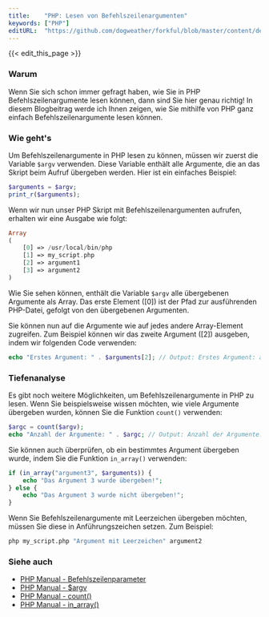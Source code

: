 ```yaml
---
title:    "PHP: Lesen von Befehlszeilenargumenten"
keywords: ["PHP"]
editURL:  "https://github.com/dogweather/forkful/blob/master/content/de/php/reading-command-line-arguments.md"
---
```


{{< edit_this_page >}}

### Warum
Wenn Sie sich schon immer gefragt haben, wie Sie in PHP Befehlszeilenargumente lesen können, dann sind Sie hier genau richtig! In diesem Blogbeitrag werde ich Ihnen zeigen, wie Sie mithilfe von PHP ganz einfach Befehlszeilenargumente lesen können.

### Wie geht's
Um Befehlszeilenargumente in PHP lesen zu können, müssen wir zuerst die Variable `$argv` verwenden. Diese Variable enthält alle Argumente, die an das Skript beim Aufruf übergeben werden. Hier ist ein einfaches Beispiel:

```PHP
$arguments = $argv;
print_r($arguments);
```

Wenn wir nun unser PHP Skript mit Befehlszeilenargumenten aufrufen, erhalten wir eine Ausgabe wie folgt:

```PHP
Array
(
    [0] => /usr/local/bin/php
    [1] => my_script.php
    [2] => argument1
    [3] => argument2
)
```

Wie Sie sehen können, enthält die Variable `$argv` alle übergebenen Argumente als Array. Das erste Element ([0]) ist der Pfad zur ausführenden PHP-Datei, gefolgt von den übergebenen Argumenten.

Sie können nun auf die Argumente wie auf jedes andere Array-Element zugreifen. Zum Beispiel können wir das zweite Argument ([2]) ausgeben, indem wir folgenden Code verwenden:

```PHP
echo "Erstes Argument: " . $arguments[2]; // Output: Erstes Argument: argument1
```

### Tiefenanalyse
Es gibt noch weitere Möglichkeiten, um Befehlszeilenargumente in PHP zu lesen. Wenn Sie beispielsweise wissen möchten, wie viele Argumente übergeben wurden, können Sie die Funktion `count()` verwenden:

```PHP
$argc = count($argv);
echo "Anzahl der Argumente: " . $argc; // Output: Anzahl der Argumente: 4
```

Sie können auch überprüfen, ob ein bestimmtes Argument übergeben wurde, indem Sie die Funktion `in_array()` verwenden:

```PHP
if (in_array("argument3", $arguments)) {
    echo "Das Argument 3 wurde übergeben!";
} else {
    echo "Das Argument 3 wurde nicht übergeben!";
}
```

Wenn Sie Befehlszeilenargumente mit Leerzeichen übergeben möchten, müssen Sie diese in Anführungszeichen setzen. Zum Beispiel:

```bash
php my_script.php "Argument mit Leerzeichen" argument2
```

### Siehe auch
- [PHP Manual - Befehlszeilenparameter](https://www.php.net/manual/de/features.commandline.php)
- [PHP Manual - $argv](https://www.php.net/manual/de/reserved.variables.argv.php)
- [PHP Manual - count()](https://www.php.net/manual/de/function.count.php)
- [PHP Manual - in_array()](https://www.php.net/manual/de/function.in-array.php)